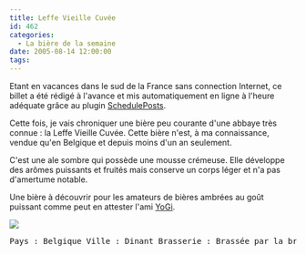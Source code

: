 ```yaml
---
title: Leffe Vieille Cuvée
id: 462
categories:
  - La bière de la semaine
date: 2005-08-14 12:00:00
tags:
---
```


Etant en vacances dans le sud de la France sans connection Internet, ce billet a été rédigé à l'avance et mis automatiquement en ligne à l'heure adéquate grâce au plugin [SchedulePosts](http://www.mudry.org/blog/2005/04/06/184-plugin-scheduleposts-version-04).

Cette fois, je vais chroniquer une bière peu courante d'une abbaye très connue&nbsp;: la Leffe Vieille Cuvée. Cette bière n'est, à ma connaissance, vendue qu'en Belgique et depuis moins d'un an seulement.

C'est une ale sombre qui possède une mousse crémeuse. Elle développe des arômes puissants et fruités mais conserve un corps léger et n'a pas d'amertume notable.

Une bière à découvrir pour les amateurs de bières ambrées au goût puissant comme peut en attester l'ami [YoGi](http://www.darkmag.net/darkBlog/).

![](/images/biere_de_la_semaine/leffe_vieille_cuvee.jpg)
 <pre>Pays : Belgique Ville : Dinant Brasserie : Brassée par la brasserie Interbrew (Leuven, Belgique) sous licence de l'abbaye de Leffe Type : Ale d'abbaye Taux d'alcool : 8,2% Fermentation : Haute</pre>